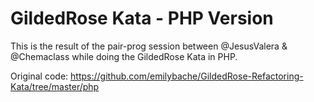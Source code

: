 # GildedRose Kata - PHP Version

This is the result of the pair-prog session between @JesusValera & @Chemaclass while doing the GildedRose Kata in PHP.

Original code: https://github.com/emilybache/GildedRose-Refactoring-Kata/tree/master/php
